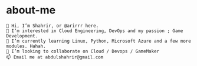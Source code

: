 # about-me

    👋 Hi, I’m Shahrir, or @arirrr here.
    👀 I’m interested in Cloud Engineering, DevOps and my passion ; Game Development.
    🌱 I’m currently learning Linux, Python, Microsoft Azure and a few more modules. Hahah.
    💞️ I’m looking to collaborate on Cloud / Devops / GameMaker
    📫 Email me at abdulshahrir@gmail.com

